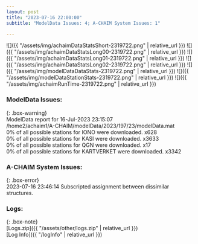 ```yaml
---
layout: post
title: "2023-07-16 22:00:00"
subtitle: "ModelData Issues: 4; A-CHAIM System Issues: 1"

---
```


![]({{ "/assets/img/achaimDataStatsShort-2319722.png" | relative_url }})
![]({{ "/assets/img/achaimDataStatsLong00-2319722.png" | relative_url }})
![]({{ "/assets/img/achaimDataStatsLong01-2319722.png" | relative_url }})
![]({{ "/assets/img/achaimDataStatsLong02-2319722.png" | relative_url }})
![]({{ "/assets/img/modelDataDataStats-2319722.png" | relative_url }})
![]({{ "/assets/img/modelDataStationStats-2319722.png" | relative_url }})
![]({{ "/assets/img/achaimRunTime-2319722.png" | relative_url }})


### ModelData Issues:  
  
{: .box-warning}  
 ModelData report for 16-Jul-2023 23:15:07   
 /home2/achaim1/A-CHAIM/modelData/2023/197/23/modelData.mat   
 0% of all possible stations for IONO were downloaded. x628   
 0% of all possible stations for KASI were downloaded. x3633   
 0% of all possible stations for QGN were downloaded. x17   
 0% of all possible stations for KARTVERKET were downloaded. x3342   
  
### A-CHAIM System Issues:  
  
{: .box-error}  
2023-07-16 23:46:14 Subscripted assignment between dissimilar structures.  

### Logs:  
  
{: .box-note}  
[Logs.zip]({{ "/assets/other/logs.zip" | relative_url }})  
[Log Info]({{ "/logInfo" | relative_url }})  
